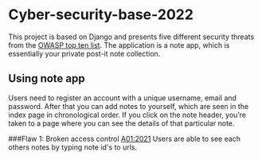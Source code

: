 # Cyber-security-base-2022

This project is based on Django and presents five different security threats from the [OWASP top ten list](https://owasp.org/www-project-top-ten/). 
The application is a note app, which is essentially your private post-it note collection. 

## Using note app
Users need to register an account with a unique username, email and password. 
After that you can add notes to yourself, which are seen in the index page in chronological order. 
If you click on the note header, you’re taken to a page where you can see the details of that particular note.

###Flaw 1: Broken access control [A01:2021](https://owasp.org/Top10/A01_2021-Broken_Access_Control/)
Users are able to see each others notes by typing note id's to urls.
